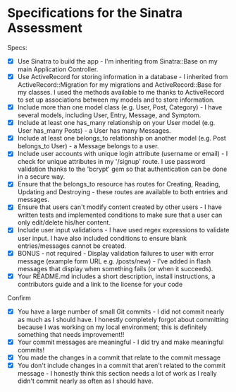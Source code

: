 # Specifications for the Sinatra Assessment

Specs:
- [x] Use Sinatra to build the app - I'm inheriting from Sinatra::Base on my main Application Controller. 
- [x] Use ActiveRecord for storing information in a database - I inherited from ActiveRecord::Migration for my migrations and ActiveRecord::Base for my classes. I used the methods available to me thanks to ActiveRecord to set up associations between my models and to store information.
- [x] Include more than one model class (e.g. User, Post, Category) - I have several models, including User, Entry, Message, and Symptom.
- [x] Include at least one has_many relationship on your User model (e.g. User has_many Posts) - a User has many Messages.
- [x] Include at least one belongs_to relationship on another model (e.g. Post belongs_to User) - a Message belongs to a user.
- [x] Include user accounts with unique login attribute (username or email) - I check for unique attributes in my '/signup' route. I use password validation thanks to the 'bcrypt' gem so that authentication can be done in a secure way.
- [x] Ensure that the belongs_to resource has routes for Creating, Reading, Updating and Destroying - these routes are available to both entries and messages.
- [x] Ensure that users can't modify content created by other users - I have written tests and implemented conditions to make sure that a user can only edit/delete his/her content.
- [x] Include user input validations - I have used regex expressions to validate user input. I have also included conditions to ensure blank entries/messages cannot be created.
- [x] BONUS - not required - Display validation failures to user with error message (example form URL e.g. /posts/new) - I've added in flash messages that display when something fails (or when it succeeds).
- [x] Your README.md includes a short description, install instructions, a contributors guide and a link to the license for your code

Confirm
- [x] You have a large number of small Git commits - I did not commit nearly as much as I should have. I honestly completely forgot about committing because I was working on my local environment; this is definitely something that needs improvement!!
- [x] Your commit messages are meaningful - I did try and make meaningful commits!
- [x] You made the changes in a commit that relate to the commit message
- [x] You don't include changes in a commit that aren't related to the commit message - I honestly think this section needs a lot of work as I really didn't commit nearly as often as I should have. 
